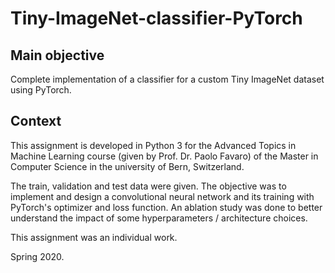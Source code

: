 # Tiny-ImageNet-classifier-PyTorch

## Main objective

Complete implementation of a classifier for a custom Tiny ImageNet dataset using PyTorch.

## Context

This assignment is developed in Python 3 for the Advanced Topics in Machine Learning course (given by Prof. Dr. Paolo Favaro) of the Master in Computer Science in the university of Bern, Switzerland.

The train, validation and test data were given. The objective was to implement and design a convolutional neural network and its training with PyTorch's optimizer and loss function. An ablation study was done to better understand the impact of some hyperparameters / architecture choices.

This assignment was an individual work.

Spring 2020.
